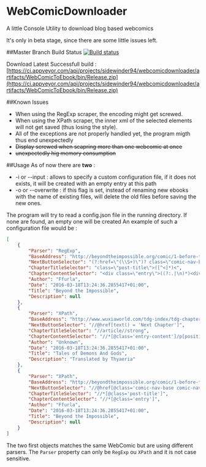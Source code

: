 # WebComicDownloader
A little Console Utility to download blog based webcomics

It's only in beta stage, since there are some little issues left.

##Master Branch Build Status
[![Build status](https://ci.appveyor.com/api/projects/status/lsuvijvevir2rk88/branch/master?svg=true)](https://ci.appveyor.com/project/sidewinder94/webcomicdownloader/branch/master)

Download Latest Successfull build : [https://ci.appveyor.com/api/projects/sidewinder94/webcomicdownloader/artifacts/WebComicToEbook/bin/Release.zip](https://ci.appveyor.com/api/projects/sidewinder94/webcomicdownloader/artifacts/WebComicToEbook/bin/Release.zip)

##Known Issues
- When using the RegExp scraper, the encoding might get screwed.
- When using the XPath scraper, the inner xml of the selected elements will not get saved (thus losing the style).
- All of the exceptions are not properly handled yet, the program migth thus end unexpectedly
- ~~Display screwed when scapring more than one webcomic at once~~
- ~~unexpectedly hig memory consumption~~


##Usage
As of now there are **two** : 
- -i or --input : allows to specify a custom configuration file, if it does not exists, it will be created with an empty entry at this path
- -o or --overwrite : if this flag is set, instead of renaming new ebooks with the name of existing files, will delete the old files before saving the new ones.


The program will try to read a config.json file in the running directory.
If none are found, an empty one will be created
An example of such a configuration file would be :
```json
[
    {
        "Parser": "RegExp",
        "BaseAddress": "http://beyondtheimpossible.org/comic/1-before-the-beginning-2/",
        "NextButtonSelector": "(?:href=\"(\\S+)\")? class=\"comic-nav-base comic-nav-next\">",
        "ChapterTitleSelector": "class=\"post-title\">([^<]*)<",
        "ChapterContentSelector": "<div class=\"entry\">((?:.|\n)*)<div class=\"post-extras\">",
        "Author": "Ffurla",
        "Date": "2016-03-18T13:24:36.2855417+01:00",
        "Title": "Beyond the Impossible",
        "Description": null
    },
    {
        "Parser": "XPath",
        "BaseAddress": "http://www.wuxiaworld.com/tdg-index/tdg-chapter-1/",
        "NextButtonSelector": "//@href[text() = 'Next Chapter']",
        "ChapterTitleSelector": "//article//strong",
        "ChapterContentSelector": "//*[@class='entry-content']/p[position() > 2]",
        "Author": "Unknown",
        "Date": "2016-03-18T13:24:36.2855417+01:00",
        "Title": "Tales of Demons And Gods",
        "Description": "Translated by Thyaeria"
    },
    {
        "Parser": "XPath",
        "BaseAddress": "http://beyondtheimpossible.org/comic/1-before-the-beginning-2/",
        "NextButtonSelector": "//@href[@class='comic-nav-base comic-nav-next']",
        "ChapterTitleSelector": "//*[@class='post-title']",
        "ChapterContentSelector": "//*[@class='entry']",
        "Author": "Ffurla",
        "Date": "2016-03-18T13:24:36.2855417+01:00",
        "Title": "Beyond the Impossible",
        "Description": null
    }
]
```

The two first objects matches the same WebComic but are using different parsers.
The `Parser` property can only be `RegExp` ou `XPath` and it is not case sensitive.
